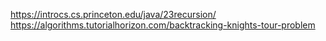https://introcs.cs.princeton.edu/java/23recursion/
https://algorithms.tutorialhorizon.com/backtracking-knights-tour-problem